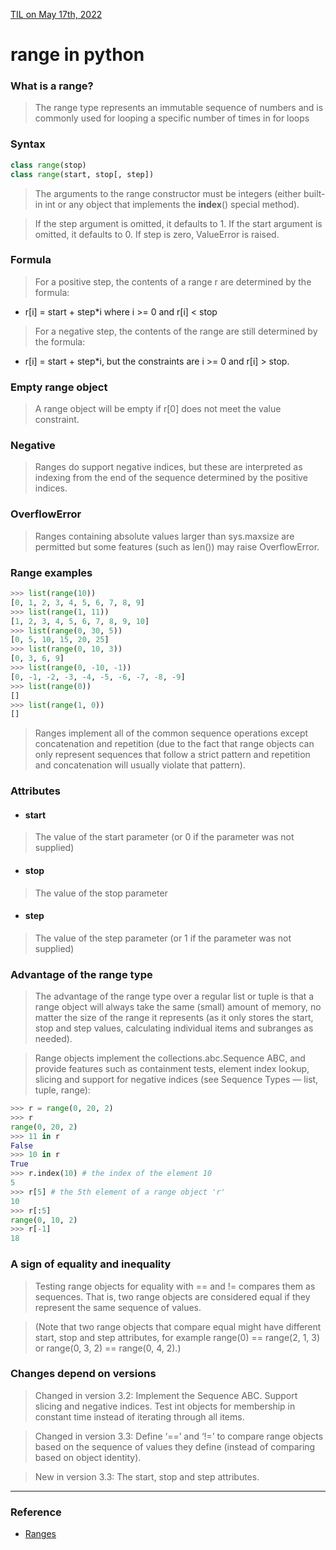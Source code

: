 [TIL on May 17th, 2022](../../TIL/2022/05/05-19-2022.md)
# **range in python**

### What is a range?
> The range type represents an immutable sequence of numbers and is commonly used for looping a specific number of times in for loops

### Syntax
```py
class range(stop)
class range(start, stop[, step])
```

> The arguments to the range constructor must be integers (either built-in int or any object that implements the __index__() special method).

> If the step argument is omitted, it defaults to 1. If the start argument is omitted, it defaults to 0. If step is zero, ValueError is raised.

### Formula
> For a positive step, the contents of a range r are determined by the formula:
- r[i] = start + step*i where i >= 0 and r[i] < stop

> For a negative step, the contents of the range are still determined by the formula:
- r[i] = start + step*i, but the constraints are i >= 0 and r[i] > stop.

### Empty range object
> A range object will be empty if r[0] does not meet the value constraint.

### Negative 
> Ranges do support negative indices, but these are interpreted as indexing from the end of the sequence determined by the positive indices.

### OverflowError
> Ranges containing absolute values larger than sys.maxsize are permitted but some features (such as len()) may raise OverflowError.

### Range examples
```py
>>> list(range(10))
[0, 1, 2, 3, 4, 5, 6, 7, 8, 9]
>>> list(range(1, 11))
[1, 2, 3, 4, 5, 6, 7, 8, 9, 10]
>>> list(range(0, 30, 5))
[0, 5, 10, 15, 20, 25]
>>> list(range(0, 10, 3))
[0, 3, 6, 9]
>>> list(range(0, -10, -1))
[0, -1, -2, -3, -4, -5, -6, -7, -8, -9]
>>> list(range(0))
[]
>>> list(range(1, 0))
[]
```

> Ranges implement all of the common sequence operations except concatenation and repetition (due to the fact that range objects can only represent sequences that follow a strict pattern and repetition and concatenation will usually violate that pattern).

### Attributes
- #### start
> The value of the start parameter (or 0 if the parameter was not supplied)

- #### stop
> The value of the stop parameter

- #### step
> The value of the step parameter (or 1 if the parameter was not supplied)

### Advantage of the range type
> The advantage of the range type over a regular list or tuple is that a range object will always take the same (small) amount of memory, no matter the size of the range it represents (as it only stores the start, stop and step values, calculating individual items and subranges as needed).

> Range objects implement the collections.abc.Sequence ABC, and provide features such as containment tests, element index lookup, slicing and support for negative indices (see Sequence Types — list, tuple, range):

```py
>>> r = range(0, 20, 2)
>>> r
range(0, 20, 2)
>>> 11 in r
False
>>> 10 in r
True
>>> r.index(10) # the index of the element 10
5
>>> r[5] # the 5th element of a range object 'r'
10
>>> r[:5]
range(0, 10, 2)
>>> r[-1]
18
```

### A sign of equality and inequality
> Testing range objects for equality with == and != compares them as sequences. That is, two range objects are considered equal if they represent the same sequence of values.

> (Note that two range objects that compare equal might have different start, stop and step attributes, for example range(0) == range(2, 1, 3) or range(0, 3, 2) == range(0, 4, 2).)

### Changes depend on versions
> Changed in version 3.2: Implement the Sequence ABC. Support slicing and negative indices. Test int objects for membership in constant time instead of iterating through all items.

> Changed in version 3.3: Define ‘==’ and ‘!=’ to compare range objects based on the sequence of values they define (instead of comparing based on object identity).

> New in version 3.3: The start, stop and step attributes.
___

### Reference
- [Ranges](https://docs.python.org/3/library/stdtypes.html#typesseq-range)